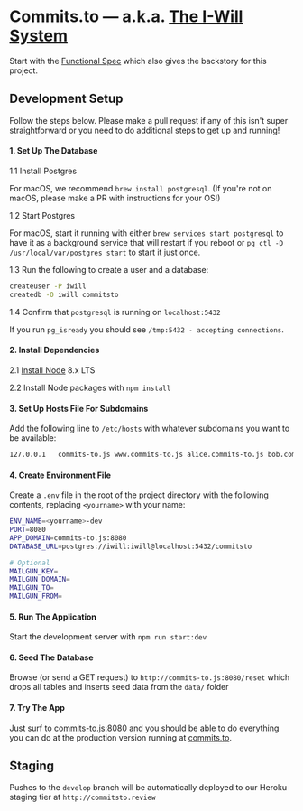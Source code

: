 # Commits.to &mdash; a.k.a. [The I-Will System](https://github.com/beeminder/iwill/)

Start with the
[Functional Spec](https://github.com/beeminder/iwill/wiki/)
which also gives the backstory for this project.


## Development Setup

Follow the steps below. Please make a pull request if any of this isn't super straightforward
or you need to do additional steps to get up and running!

#### 1. Set Up The Database

1.1 Install Postgres

For macOS, we recommend `brew install postgresql`.
(If you're not on macOS, please make a PR with instructions for your OS!)

1.2 Start Postgres  

For macOS, start it running with either `brew services start postgresql`
to have it as a background service that will restart if you reboot or
`pg_ctl -D /usr/local/var/postgres start` to start it just once.

1.3 Run the following to create a user and a database:

```sh
createuser -P iwill
createdb -O iwill commitsto
```

1.4 Confirm that `postgresql` is running on `localhost:5432`

If you run `pg_isready` you should see `/tmp:5432 - accepting connections`.

#### 2. Install Dependencies

2.1 [Install Node](https://nodejs.org/en/download/) 8.x LTS

2.2 Install Node packages with `npm install`


#### 3. Set Up Hosts File For Subdomains

Add the following line to `/etc/hosts` with whatever subdomains you want to be available:

```sh
127.0.0.1	commits-to.js www.commits-to.js alice.commits-to.js bob.commits-to.js
```


#### 4. Create Environment File

Create a `.env` file in the root of the project directory with the following contents,
replacing `<yourname>` with your name:

```sh
ENV_NAME=<yourname>-dev
PORT=8080
APP_DOMAIN=commits-to.js:8080
DATABASE_URL=postgres://iwill:iwill@localhost:5432/commitsto

# Optional
MAILGUN_KEY=
MAILGUN_DOMAIN=
MAILGUN_TO=
MAILGUN_FROM=
```


#### 5. Run The Application

Start the development server with `npm run start:dev`


#### 6. Seed The Database

Browse (or send a GET request) to `http://commits-to.js:8080/reset` which drops all tables
and inserts seed data from the `data/` folder

#### 7. Try The App

Just surf to [commits-to.js:8080](http://commits-to.js:8080) and you should be able to do
everything you can do at the production version running at [commits.to](http://commits.to).

## Staging

Pushes to the `develop` branch will be automatically deployed to our Heroku staging tier at
`http://commitsto.review`
